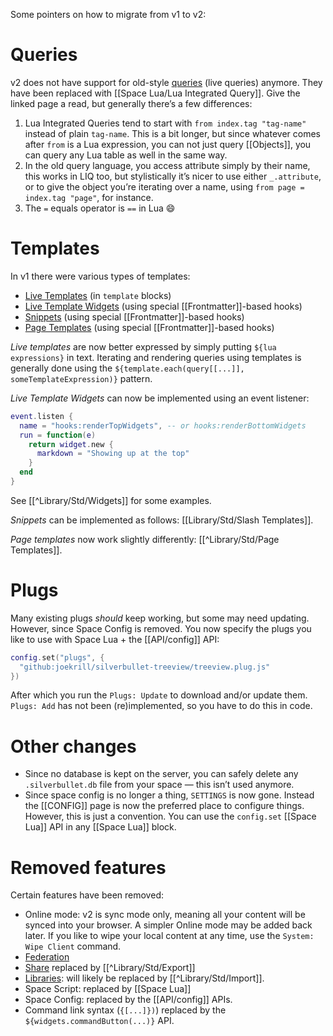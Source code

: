 Some pointers on how to migrate from v1 to v2:

# Queries
v2 does not have support for old-style [queries](https://v1.silverbullet.md/Query%20Language) (live queries) anymore. They have been replaced with [[Space Lua/Lua Integrated Query]]. Give the linked page a read, but generally there’s a few differences:

1. Lua Integrated Queries tend to start with `from index.tag "tag-name"` instead of plain `tag-name`. This is a bit longer, but since whatever comes after `from` is a Lua expression, you can not just query [[Objects]], you can query any Lua table as well in the same way.
2. In the old query language, you access attribute simply by their name, this works in LIQ too, but stylistically it’s nicer to use either `_.attribute`, or to give the object you’re iterating over a name, using `from page = index.tag "page"`, for instance.
3. The `=` equals operator is `==` in Lua 😄

# Templates
In v1 there were various types of templates:

* [Live Templates](https://v1.silverbullet.md/Live%20Templates) (in `template` blocks)
* [Live Template Widgets](https://v1.silverbullet.md/Live%20Template%20Widgets) (using special [[Frontmatter]]-based hooks)
* [Snippets](https://v1.silverbullet.md/Snippets) (using special [[Frontmatter]]-based hooks)
* [Page Templates](https://v1.silverbullet.md/Page%20Templates) (using special [[Frontmatter]]-based hooks)

_Live templates_ are now better expressed by simply putting `${lua expressions}` in text. Iterating and rendering queries using templates is generally done using the `${template.each(query[[...]], someTemplateExpression)}` pattern.

_Live Template Widgets_ can now be implemented using an event listener:
```lua
event.listen {
  name = "hooks:renderTopWidgets", -- or hooks:renderBottomWidgets
  run = function(e)
    return widget.new {
      markdown = "Showing up at the top"
    }
  end
}
```

See [[^Library/Std/Widgets]] for some examples.

_Snippets_ can be implemented as follows: [[Library/Std/Slash Templates]].

_Page templates_ now work slightly differently: [[^Library/Std/Page Templates]].

# Plugs
Many existing plugs _should_ keep working, but some may need updating.
However, since Space Config is removed. You now specify the plugs you like to use with Space Lua + the [[API/config]] API:

```lua
config.set("plugs", {
  "github:joekrill/silverbullet-treeview/treeview.plug.js"
})
```

After which you run the `Plugs: Update` to download and/or update them. `Plugs: Add` has not been (re)implemented, so you have to do this in code.

# Other changes
* Since no database is kept on the server, you can safely delete any `.silverbullet.db` file from your space — this isn’t used anymore.
* Since space config is no longer a thing, `SETTINGS`  is now gone. Instead the [[CONFIG]] page is now the preferred place to configure things. However, this is just a convention. You can use the `config.set` [[Space Lua]] API in any [[Space Lua]] block.

# Removed features
Certain features have been removed:

* Online mode: v2 is sync mode only, meaning all your content will be synced into your browser. A simpler Online mode may be added back later. If you like to wipe your local content at any time, use the `System: Wipe Client` command.
* [Federation](https://v1.silverbullet.md/Federation)
* [Share](https://v1.silverbullet.md/Plugs/Share) replaced by [[^Library/Std/Export]]
* [Libraries](https://v1.silverbullet.md/Libraries): will likely be replaced by [[^Library/Std/Import]].
* Space Script: replaced by [[Space Lua]]
* Space Config: replaced by the [[API/config]] APIs.
* Command link syntax (`{[...]})`) replaced by the `${widgets.commandButton(...)}` API.
